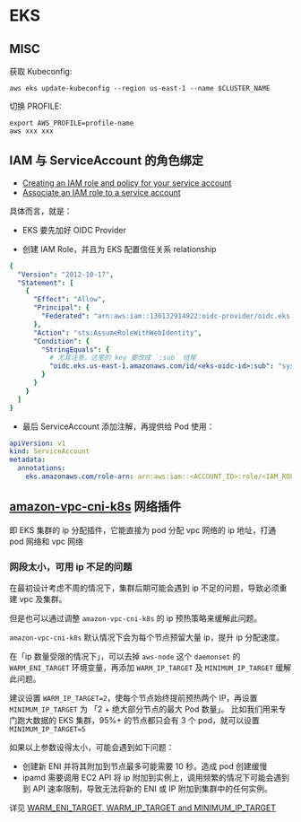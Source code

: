 # EKS


## MISC

获取 Kubeconfig:

```
aws eks update-kubeconfig --region us-east-1 --name $CLUSTER_NAME
```

切换 PROFILE:

```
export AWS_PROFILE=profile-name
aws xxx xxx
```


## IAM 与 ServiceAccount 的角色绑定

- [Creating an IAM role and policy for your service account](https://docs.aws.amazon.com/eks/latest/userguide/create-service-account-iam-policy-and-role.html)
- [Associate an IAM role to a service account](https://docs.aws.amazon.com/eks/latest/userguide/specify-service-account-role.html)


具体而言，就是：

- EKS 要先加好 OIDC Provider

- 创建 IAM Role，并且为 EKS 配置信任关系 relationship

```yaml
{
  "Version": "2012-10-17",
  "Statement": [
    {
      "Effect": "Allow",
      "Principal": {
        "Federated": "arn:aws:iam::130132914922:oidc-provider/oidc.eks.us-east-1.amazonaws.com/id/<eks-oidc-id>"
      },
      "Action": "sts:AssumeRoleWithWebIdentity",
      "Condition": {
        "StringEquals": {
          # 尤其注意，这里的 key 要改成 `:sub` 结尾
          "oidc.eks.us-east-1.amazonaws.com/id/<eks-oidc-id>:sub": "system:serviceaccount:<namespace>:<serviceAccountName>"
        }
      }
    }
  ]
}
```

- 最后 ServiceAccount 添加注解，再提供给 Pod 使用：

```yaml
apiVersion: v1
kind: ServiceAccount
metadata:
  annotations:
    eks.amazonaws.com/role-arn: arn:aws:iam::<ACCOUNT_ID>:role/<IAM_ROLE_NAME>
```

## [amazon-vpc-cni-k8s](https://github.com/aws/amazon-vpc-cni-k8s) 网络插件

即 EKS 集群的 ip 分配插件，它能直接为 pod 分配 vpc 网络的 ip 地址，打通 pod 网络和 vpc 网络

### 网段太小，可用 ip 不足的问题

在最初设计考虑不周的情况下，集群后期可能会遇到 ip 不足的问题，导致必须重建 vpc 及集群。

但是也可以通过调整 `amazon-vpc-cni-k8s` 的 ip 预热策略来缓解此问题。

`amazon-vpc-cni-k8s` 默认情况下会为每个节点预留大量 ip，提升 ip 分配速度。

在「ip 数量受限的情况下」，可以去掉 `aws-node` 这个 `daemonset` 的 `WARM_ENI_TARGET` 环境变量，再添加 `WARM_IP_TARGET` 及 `MINIMUM_IP_TARGET` 缓解此问题。

建议设置 `WARM_IP_TARGET=2`，使每个节点始终提前预热两个 IP，再设置 `MINIMUM_IP_TARGET` 为 「2 + 绝大部分节点的最大 Pod 数量」。
比如我们用来专门跑大数据的 EKS 集群，95%+ 的节点都只会有 3 个 pod，就可以设置 `MINIMUM_IP_TARGET=5`

如果以上参数设得太小，可能会遇到如下问题：
- 创建新 ENI 并将其附加到节点最多可能需要 10 秒。造成 pod 创建缓慢
- ipamd 需要调用 EC2 API 将 ip 附加到实例上，调用频繁的情况下可能会遇到到 API 速率限制，导致无法将新的 ENI 或 IP 附加到集群中的任何实例。

详见 [WARM_ENI_TARGET, WARM_IP_TARGET and MINIMUM_IP_TARGET](https://github.com/aws/amazon-vpc-cni-k8s/blob/master/docs/eni-and-ip-target.md)
